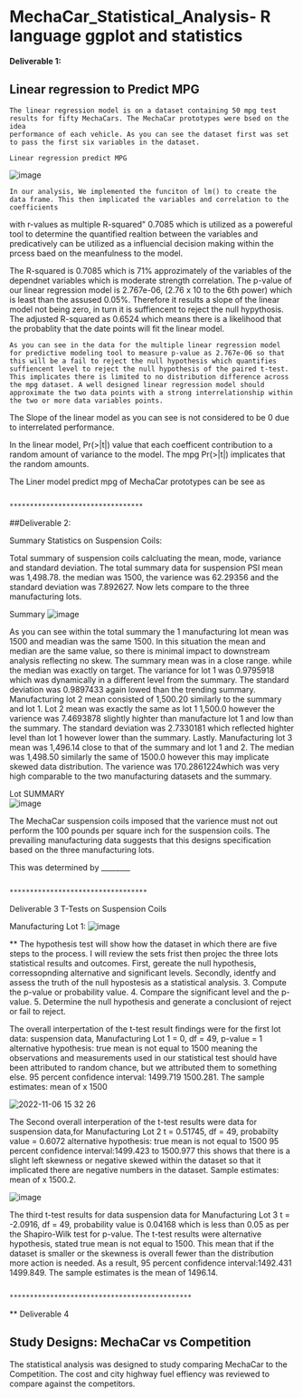 # MechaCar_Statistical_Analysis- R language ggplot and statistics
**Deliverable 1:**

## Linear regression to Predict MPG
    The linear regression model is on a dataset containing 50 mpg test results for fifty MechaCars. The MechaCar prototypes were bsed on the idea 
    performance of each vehicle. As you can see the dataset first was set to pass the first six variables in the dataset.
  
    Linear regression predict MPG                                 
   ![image](https://user-images.githubusercontent.com/107796290/200182337-524dc0d1-bf82-4bb9-83e5-620c13e943d4.png)
   
  
    In our analysis, We implemented the funciton of lm() to create the data frame. This then implicated the variables and correlation to the coefficients 
  with r-values as multiple R-squared" 0.7085 which is utilized as a powereful tool to determine the quantified realtion between the variables and 
  predicatively can be utilized as a influencial decision making within the prcess baed on the meanfulness to the model.
   
  The R-squared is 0.7085 which is 71% approzimately of the variables of the dependnet variables which is moderate strength correlation.  The p-value of our linear regression model is 2.767e-06, (2.76 x 10 to the 6th power) which is least than the assused 0.05%. Therefore it results a slope of the linear model not being zero, in turn it is suffiencent to reject the null hypythosis. The adjusted R-squared as 0.6524 which means there is a likelihood that the probablity that the date points will fit the linear model.  
    
    As you can see in the data for the multiple linear regression model for predictive modeling tool to measure p-value as 2.767e-06 so that this will be a fail to reject the null hypothesis which quantifies suffiencent level to reject the null hypothesis of the paired t-test. This implicates there is limited to no distribution difference across the mpg dataset. A well designed linear regression model should approximate the two data points with a strong interrelationship within the two or more data variables points. 
   
   The Slope of the linear model as you can see is not considered to be 0 due to interrelated performance. 
   
  In the linear model,  Pr(>|t|) value that each coefficent contribution to a random amount of variance to the model. The mpg Pr(>|t|) implicates that the random amounts. 
    
    
 The Liner model predict mpg of MechaCar prototypes can be see as 
    
                                                        *********************************

 ##Deliverable 2:

 Summary Statistics on Suspension Coils:
 
 Total summary of suspension coils calcluating the mean, mode, variance and standard deviation. The total summary data for suspension PSI mean was 1,498.78. the median was 1500, the varience was 62.29356 and the standard deviation was 7.892627. Now lets compare to the three manufacturing lots.
 

Summary 
![image](https://user-images.githubusercontent.com/107796290/200188693-061ce89d-146e-4944-8604-759b101eb1b1.png)

  As you can see within the total summary the 1 manufacturing lot mean was 1500 and meadian was the same 1500. In this situation the mean and median are the same value, so there is minimal impact to downstream analysis reflecting no skew. The summary mean was in a close range. while the median was exactly on target. The variance for lot 1 was 0.9795918 which was dynamically in a different level from the summary. The standard deviation was 0.9897433 again lowed than the trending summary. Manufacturing lot 2 mean consisted of 1,500.20 similarly to the summary and lot 1. Lot 2 mean was exactly the same as lot 1 1,500.0 however the varience was 7.4693878 slightly highter than manufacture lot 1 and low than the summary.  The standard deviation was 2.7330181 which reflected highter level than lot 1 however lower than the summary. 
 Lastly. Manufacturing lot 3 mean was 1,496.14 close to that of the summary and lot 1 and 2. The median was 1,498.50 similarly the same of 1500.0 however this may implicate skewed data distribution. The varience was 170.2861224which was very high comparable to the two manufacturing datasets and the summary. 
 
Lot SUMMARY   
![image](https://user-images.githubusercontent.com/107796290/200187982-2b70c671-1bc2-4b16-812f-a8273c0841fe.png)

                                              
 The MechaCar suspension coils imposed that the varience must not out perform the 100 pounds per square inch for the suspension coils. The prevailing manufacturing data suggests that this designs specification based on the three manufacturing lots. 

This was determined by ________


                                                        **********************************



Deliverable 3
T-Tests on Suspension Coils

Manufacturing Lot 1:
![image](https://user-images.githubusercontent.com/107796290/200192977-88b823a9-a34c-460c-8455-aea2e88e3a6f.png)

**
The hypothesis test  will show how the dataset in which there are five steps to the process. I will review the sets frist then projec the three lots statistical results and outcomes. First, gereate the null hypothesis, corressopnding alternative and significant levels. Secondly, identfy and assess the truth of the null hypostesis as a statistical analysis. 3. Compute the p-value or probability value. 4. Compare the significant level and the p-value. 5. Determine the null hypothesis and generate a conclusiont of reject or fail to reject. 

The overall interpertation of the t-test result findings were for the first lot data: suspension data, Manufacturing Lot 1 
= 0, df = 49, p-value = 1 
alternative hypothesis: true mean is not equal to 1500 meaning the observations and measurements used in our statistical test should have been attributed to random chance, but we attributed them to something else.
95 percent confidence interval: 1499.719 1500.281. The sample estimates: mean of x  1500 


![2022-11-06 15 32 26](https://user-images.githubusercontent.com/107796290/200193665-c42682ca-1c53-421b-9507-98f377f6b805.png)

The Second overall interperation of the t-test results were data for suspension data,for Manufacturing Lot 2
t = 0.51745, df = 49, probabilty value = 0.6072 alternative hypothesis: true mean is not equal to 1500
95 percent confidence interval:1499.423 to 1500.977 this shows that there is a slight left skewness or negative skewed within the dataset so that it implicated there are negative numbers in the dataset. Sample estimates: mean of x 1500.2.  



![image](https://user-images.githubusercontent.com/107796290/200194858-bfb0d56b-9af2-42f3-8d1d-fd19a5c40416.png)

The third t-test results for data suspension data for Manufacturing Lot 3 t = -2.0916, df = 49, probability value is 0.04168 which is less than 0.05 as per the Shapiro-Wilk test for p-value.  The t-test results were alternative hypothesis, stated true mean is not equal to 1500. This mean that if the dataset is smaller or the skewness is overall fewer than the distribution more action is needed. As a result, 95 percent confidence interval:1492.431 1499.849. The sample estimates is the mean of 1496.14.

                                            *********************************************
**
Deliverable 4
## Study Designs: MechaCar vs Competition

The statistical analysis was designed to study comparing MechaCar to the Competition. The cost and city highway fuel effiency was reviewed to compare against the competitors. 

